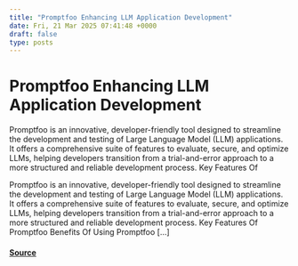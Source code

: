 ```yaml
---
title: "Promptfoo Enhancing LLM Application Development"
date: Fri, 21 Mar 2025 07:41:48 +0000
draft: false
type: posts
---
```

# Promptfoo Enhancing LLM Application Development





Promptfoo is an innovative, developer-friendly tool designed to streamline the development and testing of Large Language Model (LLM) applications. It offers a comprehensive suite of features to evaluate, secure, and optimize LLMs, helping developers transition from a trial-and-error approach to a more structured and reliable development process. Key Features Of

Promptfoo is an innovative, developer-friendly tool designed to streamline the development and testing of Large Language Model (LLM) applications. It offers a comprehensive suite of features to evaluate, secure, and optimize LLMs, helping developers transition from a trial-and-error approach to a more structured and reliable development process. Key Features Of Promptfoo Benefits Of Using Promptfoo \[…\]

#### [Source](https://kalilinuxtutorials.com/promptfoo-2/)

